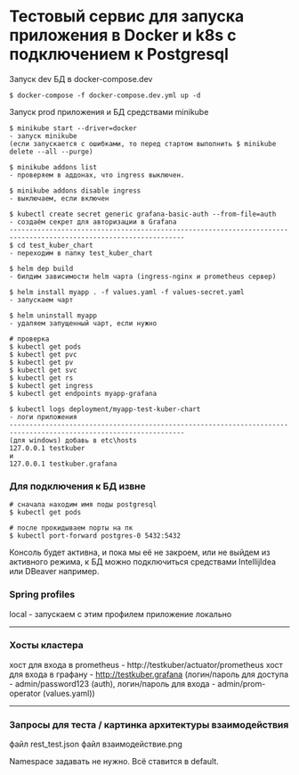 # Тестовый сервис для запуска приложения в Docker и k8s с подключением к Postgresql

Запуск dev БД в docker-compose.dev
```
$ docker-compose -f docker-compose.dev.yml up -d
```
Запуск prod приложения и БД средствами minikube
```
$ minikube start --driver=docker
- запуск minikube 
(если запускается с ошибками, то перед стартом выполнить $ minikube delete --all --purge)

$ minikube addons list
- проверяем в аддонах, что ingress выключен.

$ minikube addons disable ingress
- выключаем, если включен

$ kubectl create secret generic grafana-basic-auth --from-file=auth
- создаём секрет для авторизации в Grafana 
------------------------------------------------------------------------------------------------------------------
$ cd test_kuber_chart
- переходим в папку test_kuber_chart

$ helm dep build
- билдим зависимости helm чарта (ingress-nginx и prometheus сервер)

$ helm install myapp . -f values.yaml -f values-secret.yaml
- запускаем чарт

$ helm uninstall myapp
- удаляем запущенный чарт, если нужно

# проверка
$ kubectl get pods
$ kubectl get pvc
$ kubectl get pv
$ kubectl get svc
$ kubectl get rs
$ kubectl get ingress
$ kubectl get endpoints myapp-grafana

$ kubectl logs deployment/myapp-test-kuber-chart
- логи приложения
------------------------------------------------------------------------------------------------------------------
(для windows) добавь в etc\hosts
127.0.0.1 testkuber
и
127.0.0.1 testkuber.grafana
```
### Для подключения к БД извне
```
# сначала находим имя поды postgresql
$ kubectl get pods  

# после прокидываем порты на пк
$ kubectl port-forward postgres-0 5432:5432
```
Консоль будет активна, и пока мы её не закроем, или не выйдем из активного режима,
к БД можно подключиться средствами IntellijIdea или DBeaver например.

### Spring profiles
local - запускаем с этим профилем приложение локально

------------------------------------------------------------------------------------------------------------------

### Хосты кластера

хост для входа в prometheus    - http://testkuber/actuator/prometheus
хост для входа в графану    - http://testkuber.grafana
(логин/пароль для доступа - admin/password123 (auth), логин/пароль для входа - admin/prom-operator (values.yaml))

------------------------------------------------------------------------------------------------------------------

### Запросы для теста / картинка архитектуры взаимодействия

файл rest_test.json 
файл взаимодействие.png

Namespace задавать не нужно. Всё ставится в default.